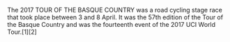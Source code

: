 The 2017 TOUR OF THE BASQUE COUNTRY was a road cycling stage race that took place between 3 and 8 April. It was the 57th edition of the Tour of the Basque Country and was the fourteenth event of the 2017 UCI World Tour.[1][2]
